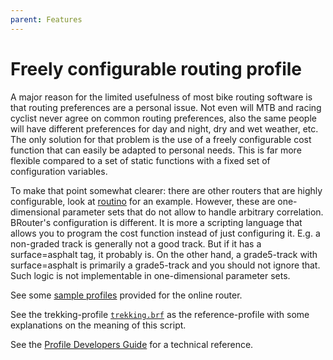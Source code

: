```yaml
---
parent: Features
---
```


# Freely configurable routing profile

A major reason for the limited usefulness of most bike routing software is that
routing preferences are a personal issue. Not even will MTB and racing cyclist
never agree on common routing preferences, also the same people will have
different preferences for day and night, dry and wet weather, etc. The only
solution for that problem is the use of a freely configurable cost function that
can easily be adapted to personal needs. This is far more flexible compared to a
set of static functions with a fixed set of configuration variables.

To make that point somewhat clearer: there are other routers that are highly
configurable, look at [routino](http://www.routino.org/uk/router.html) for an
example. However, these are one-dimensional parameter sets that do not allow to
handle arbitrary correlation. BRouter's configuration is different. It is more a
scripting language that allows you to program the cost function instead of just
configuring it. E.g. a non-graded track is generally not a good track. But if it
has a surface=asphalt tag, it probably is. On the other hand, a grade5-track
with surface=asphalt is primarily a grade5-track and you should not ignore that.
Such logic is not implementable in one-dimensional parameter sets.

See some [sample profiles](profiles2) provided for the online router.

See the trekking-profile [`trekking.brf`](profiles2/trekking.brf) as the
reference-profile with some explanations on the meaning of this script.

See the [Profile Developers Guide](../developers/profile_developers_guide.md)
for a technical reference.
